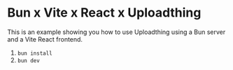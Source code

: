 # Bun x Vite x React x Uploadthing

This is an example showing you how to use Uploadthing using a Bun server and a
Vite React frontend.

1. `bun install`
2. `bun dev`
